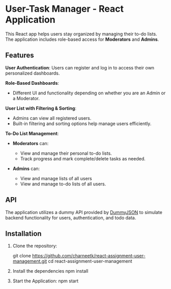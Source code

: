 # User-Task Manager - React Application

This React app helps users stay organized by managing their to-do lists.
The application includes role-based access for **Moderators** and **Admins**.

## Features

**User Authentication**: Users can register and log in to access their own personalized dashboards.

**Role-Based Dashboards**:

- Different UI and functionality depending on whether you are an Admin or a Moderator.

**User List with Filtering & Sorting**:

- Admins can view all registered users.
- Built-in filtering and sorting options help manage users efficiently.

**To-Do List Management**:

- **Moderators** can:
  - View and manage their personal to-do lists.
  - Track progress and mark complete/delete tasks as needed.
- **Admins** can:

  - View and manage lists of all users
  - View and manage to-do lists of all users.

## API

The application utilizes a dummy API provided by [DummyJSON](https://dummyjson.com/) to simulate backend functionality for users, authentication, and todo data.

## Installation

1. Clone the repository:

   git clone https://github.com/charneetk/react-assignment-user-management.git
   cd react-assignment-user-management

2. Install the dependencies
   npm install

3. Start the Application:
   npm start
